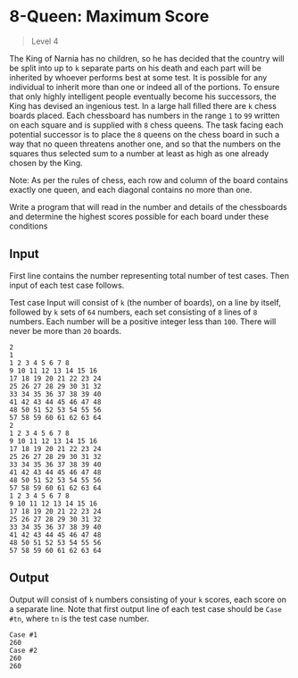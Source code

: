 # 8-Queen: Maximum Score
> Level 4

The King of Narnia has no children, so he has decided that the country will be split into up to `k` separate parts on his death and each part will be inherited by whoever performs best at some test.
It is possible for any individual to inherit more than one or indeed all of the portions.
To ensure that only highly intelligent people eventually become his successors, the King has devised an ingenious test.
In a large hall filled there are `k` chess boards placed.
Each chessboard has numbers in the range `1` to `99` written on each square and is supplied with `8` chess queens.
The task facing each potential successor is to place the `8` queens on the chess board in such a way that no queen threatens another one, and so that the numbers on the squares thus selected sum to a number at least as high as one already chosen by the King.

Note: As per the rules of chess, each row and column of the board contains exactly one queen, and each diagonal contains no more than one.

Write a program that will read in the number and details of the chessboards and determine the highest scores possible for each board under these conditions

## Input

First line contains the number representing total number of test cases.
Then input of each test case follows.

Test case Input will consist of `k` (the number of boards), on a line by itself, followed by `k` sets of `64` numbers, each set consisting of `8` lines of `8` numbers.
Each number will be a positive integer less than `100`.
There will never be more than `20` boards.

```
2
1
1 2 3 4 5 6 7 8
9 10 11 12 13 14 15 16
17 18 19 20 21 22 23 24
25 26 27 28 29 30 31 32
33 34 35 36 37 38 39 40
41 42 43 44 45 46 47 48
48 50 51 52 53 54 55 56
57 58 59 60 61 62 63 64
2
1 2 3 4 5 6 7 8
9 10 11 12 13 14 15 16
17 18 19 20 21 22 23 24
25 26 27 28 29 30 31 32
33 34 35 36 37 38 39 40
41 42 43 44 45 46 47 48
48 50 51 52 53 54 55 56
57 58 59 60 61 62 63 64
1 2 3 4 5 6 7 8
9 10 11 12 13 14 15 16
17 18 19 20 21 22 23 24
25 26 27 28 29 30 31 32
33 34 35 36 37 38 39 40
41 42 43 44 45 46 47 48
48 50 51 52 53 54 55 56
57 58 59 60 61 62 63 64
```

## Output

Output will consist of `k` numbers consisting of your `k` scores, each score on a separate line. 
Note that first output line of each test case should be `Case #tn`, where `tn` is the test case number.

```
Case #1
260
Case #2
260
260
```